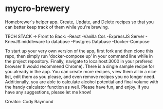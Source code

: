 # mycro-brewery
Homebrewer's helper app. Create, Update, and Delete recipes so that you can better keep track of them while you're brewing.


TECH STACK ->
Front to Back:
-React
-Vanilla Css
-ExpressJS Server
-KnexJS middleware to database
-Postgres Database
-Docker-Compose

To start up your very own version of the app, first fork and then clone this repo, then simply run 'docker-compose up' in your command line while in the project repository. Finally, navigate to localhost:3000 in your prefered browser (I would recommend Chrome). There is a single sample recipe for you already in the app. You can create more recipes, view them all in a nice list, edit them as you please, and even remove recipes you no longer need. Additionally, you are able to calculate alcohol potential and final volume with the handy calculator function as well. Please have fun, and enjoy. If you have any suggestions, please let me know!

Creator: Cody Raymond
